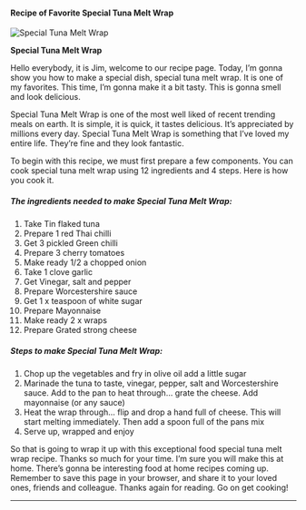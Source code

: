             

#### Recipe of Favorite Special Tuna Melt Wrap

![Special Tuna Melt Wrap](https://img-global.cpcdn.com/recipes/a35008b12e64c569/751x532cq70/special-tuna-melt-wrap-recipe-main-photo.jpg)

**Special Tuna Melt Wrap**

Hello everybody, it is Jim, welcome to our recipe page. Today, I’m gonna show you how to make a special dish, special tuna melt wrap. It is one of my favorites. This time, I’m gonna make it a bit tasty. This is gonna smell and look delicious.

Special Tuna Melt Wrap is one of the most well liked of recent trending meals on earth. It is simple, it is quick, it tastes delicious. It’s appreciated by millions every day. Special Tuna Melt Wrap is something that I’ve loved my entire life. They’re fine and they look fantastic.

To begin with this recipe, we must first prepare a few components. You can cook special tuna melt wrap using 12 ingredients and 4 steps. Here is how you cook it.

##### The ingredients needed to make Special Tuna Melt Wrap:

1.  Take Tin flaked tuna
2.  Prepare 1 red Thai chilli
3.  Get 3 pickled Green chilli
4.  Prepare 3 cherry tomatoes
5.  Make ready 1/2 a chopped onion
6.  Take 1 clove garlic
7.  Get Vinegar, salt and pepper
8.  Prepare Worcestershire sauce
9.  Get 1 x teaspoon of white sugar
10.  Prepare Mayonnaise
11.  Make ready 2 x wraps
12.  Prepare Grated strong cheese

##### Steps to make Special Tuna Melt Wrap:

1.  Chop up the vegetables and fry in olive oil add a little sugar
2.  Marinade the tuna to taste, vinegar, pepper, salt and Worcestershire sauce. Add to the pan to heat through… grate the cheese. Add mayonnaise (or any sauce)
3.  Heat the wrap through… flip and drop a hand full of cheese. This will start melting immediately. Then add a spoon full of the pans mix
4.  Serve up, wrapped and enjoy

So that is going to wrap it up with this exceptional food special tuna melt wrap recipe. Thanks so much for your time. I’m sure you will make this at home. There’s gonna be interesting food at home recipes coming up. Remember to save this page in your browser, and share it to your loved ones, friends and colleague. Thanks again for reading. Go on get cooking!

* * *